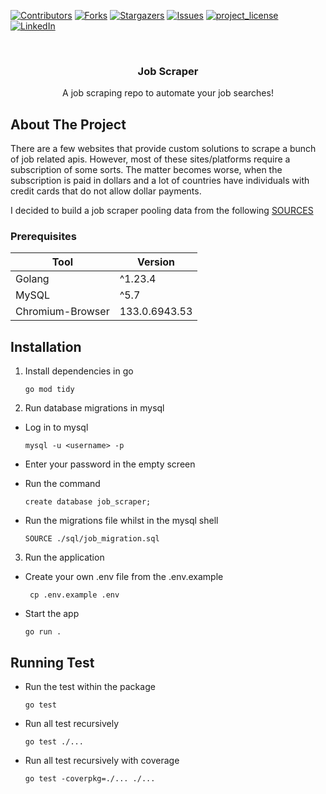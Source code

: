 [![Contributors][contributors-shield]][contributors-url]
[![Forks][forks-shield]][forks-url]
[![Stargazers][stars-shield]][stars-url]
[![Issues][issues-shield]][issues-url]
[![project_license][license-shield]][license-url]
[![LinkedIn][linkedin-shield]][linkedin-url]

<br />
<div align="center">
  <h3 align="center">Job Scraper</h3>

  <p align="center">
    A job scraping repo to automate your job searches!
    <br />
  </p>
</div>

## About The Project

There are a few websites that provide custom solutions to scrape a bunch of job related apis. However, most of these
sites/platforms require a subscription of some sorts. The matter becomes worse, when the subscription is paid in dollars
and a lot of countries have individuals with credit cards that do not allow dollar payments.

I decided to build a job scraper pooling data from the following [SOURCES](./platforms/readme.md)

### Prerequisites

| Tool             | Version       |
|------------------|---------------|
| Golang           | ^1.23.4       |
| MySQL            | ^5.7          |
| Chromium-Browser | 133.0.6943.53 |

## Installation

1. Install dependencies in go

   ```
   go mod tidy
   ```

2. Run database migrations in mysql

- Log in to mysql

  ```
  mysql -u <username> -p

  ```

- Enter your password in the empty screen
- Run the command
  ```
  create database job_scraper;
  ```
- Run the migrations file whilst in the mysql shell
  ```
  SOURCE ./sql/job_migration.sql
  ```

3. Run the application

- Create your own .env file from the .env.example

   ```
    cp .env.example .env
   ``` 

- Start the app

   ```
   go run .
   ```

## Running Test

- Run the test within the package

  ```
  go test
  ```
  
- Run all test recursively

  ```
  go test ./...
  ```

- Run all test recursively with coverage

  ```
  go test -coverpkg=./... ./...
  ```

<!-- MARKDOWN LINKS & IMAGES -->
<!-- https://www.markdownguide.org/basic-syntax/#reference-style-links -->

[contributors-shield]: https://img.shields.io/github/contributors/doobie-droid/job_scraper.svg?style=for-the-badge

[contributors-url]: https://github.com/doobie-droid/job_scraper/graphs/contributors

[forks-shield]: https://img.shields.io/github/forks/doobie-droid/job_scraper.svg?style=for-the-badge

[forks-url]: https://github.com/doobie-droid/job_scraper/network/members

[stars-shield]: https://img.shields.io/github/stars/doobie-droid/job_scraper.svg?style=for-the-badge

[stars-url]: https://github.com/doobie-droid/job_scraper/stargazers

[issues-shield]: https://img.shields.io/github/issues/doobie-droid/job_scraper.svg?style=for-the-badge

[issues-url]: https://github.com/doobie-droid/job_scraper/issues

[license-shield]: https://img.shields.io/github/license/doobie-droid/job_scraper.svg?style=for-the-badge

[license-url]: https://github.com/doobie-droid/job_scraper/blob/master/LICENSE

[linkedin-shield]: https://img.shields.io/badge/-LinkedIn-black.svg?style=for-the-badge&logo=linkedin&colorB=555

[linkedin-url]: https://www.linkedin.com/in/leslie-douglas-074a6112a/
